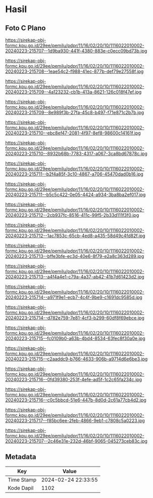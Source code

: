 # Hasil

## Foto C Plano

https://sirekap-obj-formc.kpu.go.id/29ee/pemilu/pdpr/11/16/02/20/10/1116022010002-20240223-215707--1d9ba930-441f-4380-883e-c0ecc09bd73b.jpg

https://sirekap-obj-formc.kpu.go.id/29ee/pemilu/pdpr/11/16/02/20/10/1116022010002-20240223-215708--1eae54c2-f988-41ec-877b-def79e27558f.jpg

https://sirekap-obj-formc.kpu.go.id/29ee/pemilu/pdpr/11/16/02/20/10/1116022010002-20240223-215709--4a123232-cb1b-413a-8621-126c018f47ef.jpg

https://sirekap-obj-formc.kpu.go.id/29ee/pemilu/pdpr/11/16/02/20/10/1116022010002-20240223-215709--8e989f3b-27fa-45c8-b497-f71e871c2b7b.jpg

https://sirekap-obj-formc.kpu.go.id/29ee/pemilu/pdpr/11/16/02/20/10/1116022010002-20240223-215710--ebc8ef47-2081-4f97-8ef8-98600c14161f.jpg

https://sirekap-obj-formc.kpu.go.id/29ee/pemilu/pdpr/11/16/02/20/10/1116022010002-20240223-215710--8932b68b-7783-4317-a067-3ca8bd67878c.jpg

https://sirekap-obj-formc.kpu.go.id/29ee/pemilu/pdpr/11/16/02/20/10/1116022010002-20240223-215711--b2f4a85f-3c10-4867-a706-45470dad0b16.jpg

https://sirekap-obj-formc.kpu.go.id/29ee/pemilu/pdpr/11/16/02/20/10/1116022010002-20240223-215711--b5c5c422-0e05-4424-a934-3ba8ba2ef017.jpg

https://sirekap-obj-formc.kpu.go.id/29ee/pemilu/pdpr/11/16/02/20/10/1116022010002-20240223-215712--2cb937fc-8516-411c-99f5-2b33d111f3f0.jpg

https://sirekap-obj-formc.kpu.go.id/29ee/pemilu/pdpr/11/16/02/20/10/1116022010002-20240223-215712--1ac7853c-65cb-4ed8-a435-58d49c4fd82f.jpg

https://sirekap-obj-formc.kpu.go.id/29ee/pemilu/pdpr/11/16/02/20/10/1116022010002-20240223-215713--bffe3bfe-ec3d-40e6-8f79-e2a8c363d289.jpg

https://sirekap-obj-formc.kpu.go.id/29ee/pemilu/pdpr/11/16/02/20/10/1116022010002-20240223-215713--a4f4a4e1-c79a-4a37-ab42-41b7d61423d2.jpg

https://sirekap-obj-formc.kpu.go.id/29ee/pemilu/pdpr/11/16/02/20/10/1116022010002-20240223-215714--a971f9e1-ecb7-4c4f-9be9-c1691dc9585d.jpg

https://sirekap-obj-formc.kpu.go.id/29ee/pemilu/pdpr/11/16/02/20/10/1116022010002-20240223-215714--d782e759-7e81-4cf3-b299-60df8f69ebce.jpg

https://sirekap-obj-formc.kpu.go.id/29ee/pemilu/pdpr/11/16/02/20/10/1116022010002-20240223-215715--fc0109b0-a63b-4bd4-8534-63fec8f30a0e.jpg

https://sirekap-obj-formc.kpu.go.id/29ee/pemilu/pdpr/11/16/02/20/10/1116022010002-20240223-215715--c2aaddc9-b766-4633-906b-a9714d6e6be3.jpg

https://sirekap-obj-formc.kpu.go.id/29ee/pemilu/pdpr/11/16/02/20/10/1116022010002-20240223-215716--0fd39380-253f-4efe-ad5f-1c2c65fa234c.jpg

https://sirekap-obj-formc.kpu.go.id/29ee/pemilu/pdpr/11/16/02/20/10/1116022010002-20240223-215716--c0c5bbcd-51e6-447b-8d0d-2c61a77cb4d2.jpg

https://sirekap-obj-formc.kpu.go.id/29ee/pemilu/pdpr/11/16/02/20/10/1116022010002-20240223-215717--f85bc6ee-2feb-4866-9eb1-c7808c5a0223.jpg

https://sirekap-obj-formc.kpu.go.id/29ee/pemilu/pdpr/11/16/02/20/10/1116022010002-20240223-215707--2c46e31e-232d-46bf-9065-045273ceb83c.jpg


## Metadata

| Key        | Value               |
| ---------- | ------------------- |
| Time Stamp | 2024-02-24 22:33:55 |
| Kode Dapil | 1102                |



